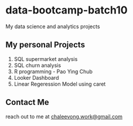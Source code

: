 # data-bootcamp-batch10
My data science and analytics projects

## My personal Projects

 1. SQL supermarket analysis
 2. SQL churn analysis
 3. R programming - Pao Ying Chub
 4. Looker Dashboard
 5. Linear Regeression Model using caret

## Contact Me
reach out to me at chaleevong.work@gmail.com
